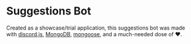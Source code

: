# Suggestions Bot

Created as a showcase/trial application, this suggestions bot was made with [discord.js](https://discord.js.org), [MongoDB](https://mongodb.com), [mongoose](https://mongoosejs.com/), and a much-needed dose of ❤️.
